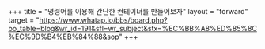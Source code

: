 +++
title = "명령어를 이용해 간단한 컨테이너를 만들어보자"
layout = "forward"
target = "https://www.whatap.io/bbs/board.php?bo_table=blog&wr_id=191&sfl=wr_subject&stx=%EC%BB%A8%ED%85%8C%EC%9D%B4%EB%84%88&sop"
+++